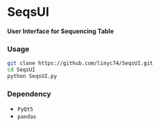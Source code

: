 # SeqsUI

**User Interface for Sequencing Table**

### Usage

```bash
git clone https://github.com/linyc74/SeqsUI.git
cd SeqsUI
python SeqsUI.py
```

### Dependency

- `PyQt5`
- `pandas`
